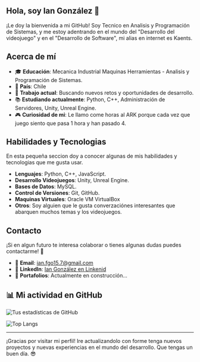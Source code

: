 ## Hola, soy Ian González 👋

¡Le doy la bienvenida a mi GitHub! Soy Tecnico en Analisis y Programación de Sistemas, y me estoy adentrando en el mundo del "Desarrollo del videojuego" y en el "Desarrollo de Software", mi alias en internet es Kaents.

## Acerca de mí

- 🎓 **Educación**: Mecanica Industrial Maquinas Herramientas - Analisis y Programación de Sistemas.
- 📍 **País**: Chile
- 💼 **Trabajo actual**: Buscando nuevos retos y oportunidades de desarrollo.
- 📚 **Estudiando actualmente**: Python, C++, Administración de Servidores, Unity, Unreal Engine.
- 🎮 **Curiosidad de mi**: Le llamo come horas al ARK porque cada vez que juego siento que pasa 1 hora y han pasado 4.

## Habilidades y Tecnologias

En esta pequeña seccion doy a conocer algunas de mis habilidades y tecnologias que me gusta usar.

- **Lenguajes**: Python, C++, JavaScript.
- **Desarrollo Videojuegos**: Unity, Unreal Engine.
- **Bases de Datos**: MySQL.
- **Control de Versiones**: Git, GitHub.
- **Maquinas Virtuales**: Oracle VM VirtualBox
- **Otros**: Soy alguien que le gusta converzaciónes interesantes que abarquen muchos temas y los videojuegos.

<!--## Proyectos Destacados

"Proximamente..."
-->

## Contacto

¡Si en algun futuro te interesa colaborar o tienes algunas dudas puedes contactarme! 📱

- 📧 **Email**: [ian.fgo15.7@gmail.com](mailto:ian.fgo15.7@gmail.com)
- 💼 **LinkedIn**: [Ian González en Linkenid](https://www.linkedin.com/in/ian-gonzález-osses/)
- 📁 **Portafolios**: Actualmente en construcción...

## 📊 Mi actividad en GitHub  

![Tus estadísticas de GitHub](https://github-readme-stats.vercel.app/api?username=Kaents&show_icons=true&theme=tokyonight)

![Top Langs](https://github-readme-stats.vercel.app/api/top-langs/?username=kaents&layout=compact&theme=tokyonight)

---
¡Gracias por visitar mi perfil! Ire actualizandolo con forme tenga nuevos proyectos y nuevas experiencias en el mundo del desarrollo. Que tengas un buen día. 😎